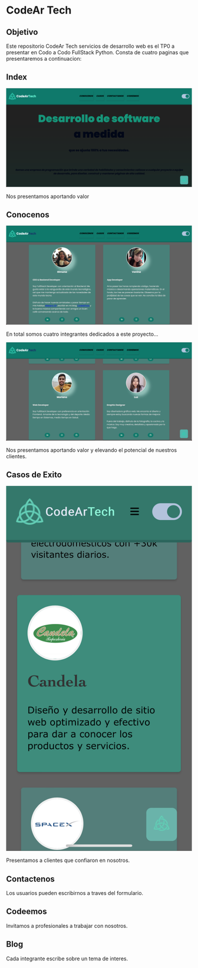 # CodeAr Tech
## Objetivo 
Este repositorio  CodeAr  Tech  servicios  de  desarrollo web  es  el  TP0  a  presentar  en  Codo  a  Codo  FullStack Python. 
Consta de cuatro paginas que presentaremos a continuacion:
## Index 
<picture>
  <img alt="Shows an illustrated sun in light mode and a moon with stars in dark mode." src="assets/imgs/readme-web-01.png">
</picture>

Nos presentamos aportando valor 

## Conocenos 
<picture>
  <img alt="Shows an illustrated sun in light mode and a moon with stars in dark mode." src="assets/imgs/readme-web-02.png">
</picture>

En total somos cuatro integrantes dedicados a este proyecto...

<picture>
  <img alt="Shows an illustrated sun in light mode and a moon with stars in dark mode." src="assets/imgs/readme-web-03.png" style:"width=200px">
</picture>

Nos presentamos aportando valor y elevando el potencial de nuestros clientes. 

## Casos de Exito 

<picture>
  <img alt="Shows an illustrated sun in light mode and a moon with stars in dark mode." src="assets/imgs/readme-web-05.jpg">
</picture>

Presentamos a clientes que confiaron en nosotros. 

## Contactenos 

Los usuarios pueden escribirnos a traves del formulario. 

## Codeemos 

Invitamos a profesionales a trabajar con nosotros.  

## Blog 

Cada integrante escribe sobre un tema de interes. 

